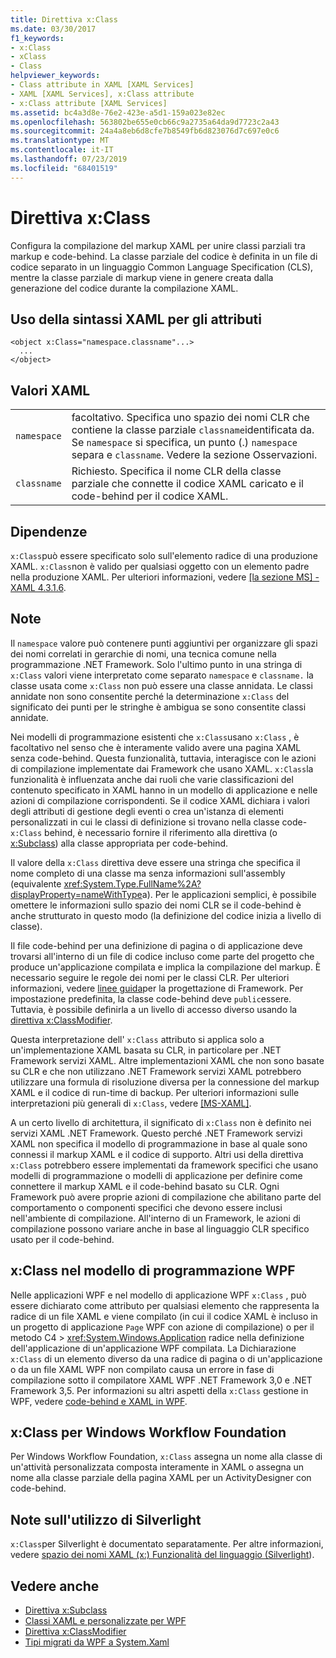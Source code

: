 ```yaml
---
title: Direttiva x:Class
ms.date: 03/30/2017
f1_keywords:
- x:Class
- xClass
- Class
helpviewer_keywords:
- Class attribute in XAML [XAML Services]
- XAML [XAML Services], x:Class attribute
- x:Class attribute [XAML Services]
ms.assetid: bc4a3d8e-76e2-423e-a5d1-159a023e82ec
ms.openlocfilehash: 563802be655e0cb66c9a2735a64da9d7723c2a43
ms.sourcegitcommit: 24a4a8eb6d8cfe7b8549fb6d823076d7c697e0c6
ms.translationtype: MT
ms.contentlocale: it-IT
ms.lasthandoff: 07/23/2019
ms.locfileid: "68401519"
---
```

# <a name="xclass-directive"></a>Direttiva x:Class
Configura la compilazione del markup XAML per unire classi parziali tra markup e code-behind. La classe parziale del codice è definita in un file di codice separato in un linguaggio Common Language Specification (CLS), mentre la classe parziale di markup viene in genere creata dalla generazione del codice durante la compilazione XAML.  
  
## <a name="xaml-attribute-usage"></a>Uso della sintassi XAML per gli attributi  
  
```  
<object x:Class="namespace.classname"...>  
  ...  
</object>  
```  
  
## <a name="xaml-values"></a>Valori XAML  
  
|||  
|-|-|  
|`namespace`|facoltativo. Specifica uno spazio dei nomi CLR che contiene la classe parziale `classname`identificata da. Se `namespace` si specifica, un punto (.) `namespace` separa e `classname`. Vedere la sezione Osservazioni.|  
|`classname`|Richiesto. Specifica il nome CLR della classe parziale che connette il codice XAML caricato e il code-behind per il codice XAML.|  
  
## <a name="dependencies"></a>Dipendenze  
 `x:Class`può essere specificato solo sull'elemento radice di una produzione XAML. `x:Class`non è valido per qualsiasi oggetto con un elemento padre nella produzione XAML. Per ulteriori informazioni, vedere [ \[la sezione MS\] -XAML 4.3.1.6](https://go.microsoft.com/fwlink/?LinkId=114525).  
  
## <a name="remarks"></a>Note  
 Il `namespace` valore può contenere punti aggiuntivi per organizzare gli spazi dei nomi correlati in gerarchie di nomi, una tecnica comune nella programmazione .NET Framework. Solo l'ultimo punto in una stringa di `x:Class` valori viene interpretato come separato `namespace` e `classname.` la classe usata come `x:Class` non può essere una classe annidata. Le classi annidate non sono consentite perché la determinazione `x:Class` del significato dei punti per le stringhe è ambigua se sono consentite classi annidate.  
  
 Nei modelli di programmazione esistenti che `x:Class`usano `x:Class` , è facoltativo nel senso che è interamente valido avere una pagina XAML senza code-behind. Questa funzionalità, tuttavia, interagisce con le azioni di compilazione implementate dai Framework che usano XAML. `x:Class`la funzionalità è influenzata anche dai ruoli che varie classificazioni del contenuto specificato in XAML hanno in un modello di applicazione e nelle azioni di compilazione corrispondenti. Se il codice XAML dichiara i valori degli attributi di gestione degli eventi o crea un'istanza di elementi personalizzati in cui le classi di definizione si trovano nella classe code- `x:Class` behind, è necessario fornire il riferimento alla direttiva (o [x:Subclass](x-subclass-directive.md)) alla classe appropriata per code-behind.  
  
 Il valore della `x:Class` direttiva deve essere una stringa che specifica il nome completo di una classe ma senza informazioni sull'assembly (equivalente <xref:System.Type.FullName%2A?displayProperty=nameWithType>a). Per le applicazioni semplici, è possibile omettere le informazioni sullo spazio dei nomi CLR se il code-behind è anche strutturato in questo modo (la definizione del codice inizia a livello di classe).  
  
 Il file code-behind per una definizione di pagina o di applicazione deve trovarsi all'interno di un file di codice incluso come parte del progetto che produce un'applicazione compilata e implica la compilazione del markup. È necessario seguire le regole dei nomi per le classi CLR. Per ulteriori informazioni, vedere [linee guida](../../standard/design-guidelines/index.md)per la progettazione di Framework. Per impostazione predefinita, la classe code-behind deve `public`essere. Tuttavia, è possibile definirla a un livello di accesso diverso usando la [direttiva x:ClassModifier](x-classmodifier-directive.md).  
  
 Questa interpretazione dell' `x:Class` attributo si applica solo a un'implementazione XAML basata su CLR, in particolare per .NET Framework servizi XAML. Altre implementazioni XAML che non sono basate su CLR e che non utilizzano .NET Framework servizi XAML potrebbero utilizzare una formula di risoluzione diversa per la connessione del markup XAML e il codice di run-time di backup. Per ulteriori informazioni sulle interpretazioni più generali di `x:Class`, vedere [ \[MS-XAML\]](https://go.microsoft.com/fwlink/?LinkId=114525).  
  
 A un certo livello di architettura, il significato di `x:Class` non è definito nei servizi XAML .NET Framework. Questo perché .NET Framework servizi XAML non specifica il modello di programmazione in base al quale sono connessi il markup XAML e il codice di supporto. Altri usi della direttiva `x:Class` potrebbero essere implementati da framework specifici che usano modelli di programmazione o modelli di applicazione per definire come connettere il markup XAML e il code-behind basato su CLR. Ogni Framework può avere proprie azioni di compilazione che abilitano parte del comportamento o componenti specifici che devono essere inclusi nell'ambiente di compilazione. All'interno di un Framework, le azioni di compilazione possono variare anche in base al linguaggio CLR specifico usato per il code-behind.  
  
## <a name="xclass-in-the-wpf-programming-model"></a>x:Class nel modello di programmazione WPF  
 Nelle applicazioni WPF e nel modello di applicazione WPF `x:Class` , può essere dichiarato come attributo per qualsiasi elemento che rappresenta la radice di un file XAML e viene compilato (in cui il codice XAML è incluso in un progetto di applicazione `Page` WPF con azione di compilazione) o per il metodo C4 > <xref:System.Windows.Application>  radice nella definizione dell'applicazione di un'applicazione WPF compilata. La Dichiarazione `x:Class` di un elemento diverso da una radice di pagina o di un'applicazione o da un file XAML WPF non compilato causa un errore in fase di compilazione sotto il compilatore XAML WPF .NET Framework 3,0 e .NET Framework 3,5. Per informazioni su altri aspetti della `x:Class` gestione in WPF, vedere [code-behind e XAML in WPF](../wpf/advanced/code-behind-and-xaml-in-wpf.md).  
  
## <a name="xclass-for-windows-workflow-foundation"></a>x:Class per Windows Workflow Foundation  
 Per Windows Workflow Foundation, `x:Class` assegna un nome alla classe di un'attività personalizzata composta interamente in XAML o assegna un nome alla classe parziale della pagina XAML per un ActivityDesigner con code-behind.  
  
## <a name="silverlight-usage-notes"></a>Note sull'utilizzo di Silverlight  
 `x:Class`per Silverlight è documentato separatamente. Per altre informazioni, vedere [spazio dei nomi XAML (x:) Funzionalità del linguaggio (Silverlight](https://go.microsoft.com/fwlink/?LinkId=199081)).  
  
## <a name="see-also"></a>Vedere anche

- [Direttiva x:Subclass](x-subclass-directive.md)
- [Classi XAML e personalizzate per WPF](../wpf/advanced/xaml-and-custom-classes-for-wpf.md)
- [Direttiva x:ClassModifier](x-classmodifier-directive.md)
- [Tipi migrati da WPF a System.Xaml](types-migrated-from-wpf-to-system-xaml.md)
